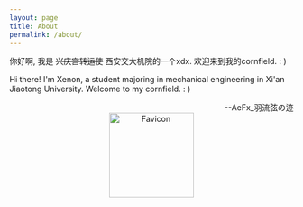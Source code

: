 ```yaml
---
layout: page
title: About
permalink: /about/
---
```

你好啊, 我是 ~~兴庆宫转运使~~ 西安交大机院的一个xdx. 欢迎来到我的cornfield. : )

Hi there! I'm Xenon, a student majoring in mechanical engineering in Xi'an Jiaotong University. Welcome to my cornfield. : )

<div style="text-align: right;">
--AeFx_羽流弦の迹
</div>

<div style="text-align: center;">
<img src="{{ "/assets/images/favicon.svg" | relative_url }}" alt="Favicon" width="150" height="150">
</div>